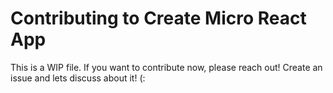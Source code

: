 # Contributing to Create Micro React App

This is a WIP file.
If you want to contribute now, please reach out! Create an issue and lets discuss about it! (: 
